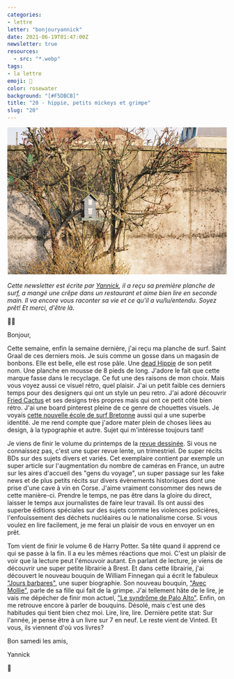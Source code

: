 ```yaml
---
categories:
- lettre
letter: "bonjouryannick"
date: 2021-06-19T01:47:00Z
newsletter: true
resources:
  - src: "*.webp"
tags:
- la lettre
emoji: 💌
color: rosewater
background: "[#F5DBCB]"
title: "20 - hippie, petits mickeys et grimpe"
slug: "20"
---
```

![21x10-0416-13.jpeg](21x10-0416-13.webp)

_Cette newsletter est écrite par [Yannick](https://yannickschutz.com/now), il a reçu sa première planche de surf, a mangé une crêpe dans un restaurant et aime bien lire en seconde main. Il va encore vous raconter sa vie et ce qu'il a vu/lu/entendu. Soyez prêt! Et merci, d'être là._

👋🏻

Bonjour,

Cette semaine, enfin la semaine dernière, j'ai reçu ma planche de surf. Saint Graal de ces derniers mois. Je suis comme un gosse dans un magasin de bonbons. Elle est belle, elle est rose pâle. Une [dead Hippie](https://spookedkooks.com/products/dead-hippie-8?variant=15390439407689) de son petit nom. Une planche en mousse de 8 pieds de long. J'adore le fait que cette marque fasse dans le recyclage. Ce fut une des raisons de mon choix. Mais vous voyez aussi ce visuel rétro, quel plaisir. J'ai un petit faible ces derniers temps pour des designers qui ont un style un peu retro. J'ai adoré découvrir [Fried Cactus](https://friedcactusdc.com) et ses designs très propres mais qui ont ce petit côté bien rétro. J'ai une board pinterest pleine de ce genre de chouettes visuels. Je voyais [cette nouvelle école de surf Bretonne](https://www.zephyrsurfschool.com) aussi qui a une superbe identité. Je me rend compte que j'adore mater plein de choses liées au design, à la typographie et autre. Sujet qui m'intéresse toujours tant!

Je viens de finir le volume du printemps de la [revue dessinée](https://www.4revues.fr/la-revue-dessinee/). Si vous ne connaissez pas, c'est une super revue lente, un trimestriel. De super récits BDs sur des sujets divers et variés. Cet exemplaire contient par exemple un super article sur l'augmentation du nombre de caméras en France, un autre sur les aires d'accueil des "gens du voyage", un super passage sur les fake news et de plus petits récits sur divers évènements historiques dont une prise d'une cave à vin en Corse. J'aime vraiment consommer des news de cette manière-ci. Prendre le temps, ne pas être dans la gloire du direct, laisser le temps aux journalistes de faire leur travail. Ils ont aussi des superbe éditions spéciales sur des sujets comme les violences policières, l'enfouissement des déchets nucléaires ou le nationalisme corse. Si vous voulez en lire facilement, je me ferai un plaisir de vous en envoyer un en prêt.

Tom vient de finir le volume 6 de Harry Potter. Sa tête quand il apprend ce qui se passe à la fin. Il a eu les mêmes réactions que moi. C'est un plaisir de voir que la lecture peut l'émouvoir autant. En parlant de lecture, je viens de découvrir une super petite librairie à Brest. Et dans cette librairie, j'ai découvert le nouveau bouquin de ‌William Finnegan qui a écrit le fabuleux ["Jours barbares"](https://www.babelio.com/livres/Finnegan-Jours-barbares/927362), une super biographie. Son nouveau bouquin, ["Avec Mollie"](https://www.babelio.com/livres/Finnegan-Avec-Mollie/1320613), parle de sa fille qui fait de la grimpe. J'ai tellement hâte de le lire, je vais me dépécher de finir mon actuel, ["Le syndrôme de Palo Alto"](https://www.babelio.com/livres/Hecht-Le-syndrome-de-Palo-Alto/1195609). Enfin, on me retrouve encore à parler de bouquins. Désolé, mais c'est une des habitudes qui tient bien chez moi. Lire, lire, lire. Dernière petite stat: Sur l'année, je pense être à un livre sur 7 en neuf. Le reste vient de Vinted. Et vous, ils viennent d'où vos livres?

Bon samedi les amis,

Yannick

💌
